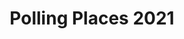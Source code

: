 ---
schema: default
title: Polling Places 2021
organization: South Ayrshire
notes: Points depicting polling places in South Ayrshire
resources:

  - name: Polling Places 2021 FEATURE LAYER
  - url: 
  - format: FEATURE LAYER

license: 
category:

  - elections

  - democracy


  - 

maintainer: Tim Wisniewski
maintainer_email: tim@timwis.com
---